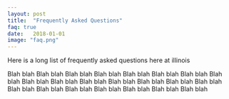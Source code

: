 ```yaml
---
layout: post
title:  "Frequently Asked Questions"
faq: true
date:   2018-01-01
image: "faq.png"
---
```


Here is a long list of frequently asked questions here at illinois

Blah blah 
Blah blah
Blah blah
Blah blah
Blah blah
Blah blah
Blah blah
Blah blah
Blah blah
Blah blah
Blah blah
Blah blah
Blah blah
Blah blah
Blah blah
Blah blah
Blah blah
Blah blah
Blah blah
Blah blah
Blah blah
Blah blah
